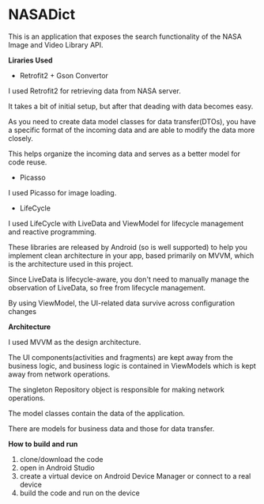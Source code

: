 # NASADict

This is an application that exposes the search functionality of the NASA Image and Video Library API.

**Liraries Used**

- Retrofit2 + Gson Convertor

I used Retrofit2 for retrieving data from NASA server. 

It takes a bit of initial setup, but after that deading with data becomes easy.

As you need to create data model classes for data transfer(DTOs), you have a specific format of the incoming data and are able to modify the data more closely.

This helps organize the incoming data and serves as a better model for code reuse.

- Picasso

I used Picasso for image loading.

- LifeCycle

I used LifeCycle with LiveData and ViewModel for lifecycle management and reactive programming.

These libraries are released by Android (so is well supported) to help you implement clean architecture in your app, based primarily on MVVM, which is the architecture used in this project.

Since LiveData is lifecycle-aware, you don't need to manually manage the observation of LiveData, so free from lifecycle management.

By using ViewModel, the UI-related data survive across configuration changes

**Architecture**

I used MVVM as the design architecture. 

The UI components(activities and fragments) are kept away from the business logic, and business logic is contained in ViewModels which is kept away from network operations.

The singleton Repository object is responsible for making network operations.

The model classes contain the data of the application.

There are models for business data and those for data transfer. 

**How to build and run**

1. clone/download the code
2. open in Android Studio
3. create a virtual device on Android Device Manager or connect to a real device
4. build the code and run on the device
